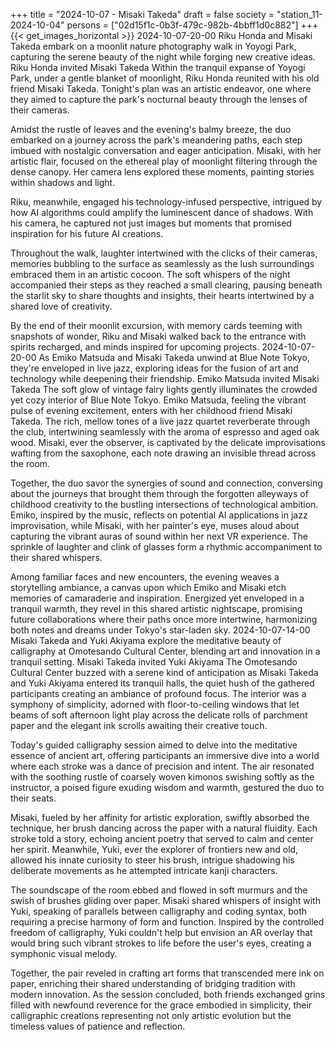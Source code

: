 +++
title = "2024-10-07 - Misaki Takeda"
draft = false
society = "station_11-2024-10-04"
persons = ["02d15f1c-0b3f-479c-982b-4bbff1d0c882"]
+++
{{< get_images_horizontal >}}
2024-10-07-20-00
Riku Honda and Misaki Takeda embark on a moonlit nature photography walk in Yoyogi Park, capturing the serene beauty of the night while forging new creative ideas.
Riku Honda invited Misaki Takeda
Within the tranquil expanse of Yoyogi Park, under a gentle blanket of moonlight, Riku Honda reunited with his old friend Misaki Takeda. Tonight's plan was an artistic endeavor, one where they aimed to capture the park's nocturnal beauty through the lenses of their cameras.

Amidst the rustle of leaves and the evening's balmy breeze, the duo embarked on a journey across the park's meandering paths, each step imbued with nostalgic conversation and eager anticipation. Misaki, with her artistic flair, focused on the ethereal play of moonlight filtering through the dense canopy. Her camera lens explored these moments, painting stories within shadows and light.

Riku, meanwhile, engaged his technology-infused perspective, intrigued by how AI algorithms could amplify the luminescent dance of shadows. With his camera, he captured not just images but moments that promised inspiration for his future AI creations.

Throughout the walk, laughter intertwined with the clicks of their cameras, memories bubbling to the surface as seamlessly as the lush surroundings embraced them in an artistic cocoon. The soft whispers of the night accompanied their steps as they reached a small clearing, pausing beneath the starlit sky to share thoughts and insights, their hearts intertwined by a shared love of creativity.

By the end of their moonlit excursion, with memory cards teeming with snapshots of wonder, Riku and Misaki walked back to the entrance with spirits recharged, and minds inspired for upcoming projects.
2024-10-07-20-00
As Emiko Matsuda and Misaki Takeda unwind at Blue Note Tokyo, they're enveloped in live jazz, exploring ideas for the fusion of art and technology while deepening their friendship.
Emiko Matsuda invited Misaki Takeda
The soft glow of vintage fairy lights gently illuminates the crowded yet cozy interior of Blue Note Tokyo. Emiko Matsuda, feeling the vibrant pulse of evening excitement, enters with her childhood friend Misaki Takeda. The rich, mellow tones of a live jazz quartet reverberate through the club, intertwining seamlessly with the aroma of espresso and aged oak wood. Misaki, ever the observer, is captivated by the delicate improvisations wafting from the saxophone, each note drawing an invisible thread across the room.

Together, the duo savor the synergies of sound and connection, conversing about the journeys that brought them through the forgotten alleyways of childhood creativity to the bustling intersections of technological ambition. Emiko, inspired by the music, reflects on potential AI applications in jazz improvisation, while Misaki, with her painter's eye, muses aloud about capturing the vibrant auras of sound within her next VR experience. The sprinkle of laughter and clink of glasses form a rhythmic accompaniment to their shared whispers.

Among familiar faces and new encounters, the evening weaves a storytelling ambiance, a canvas upon which Emiko and Misaki etch memories of camaraderie and inspiration. Energized yet enveloped in a tranquil warmth, they revel in this shared artistic nightscape, promising future collaborations where their paths once more intertwine, harmonizing both notes and dreams under Tokyo's star-laden sky.
2024-10-07-14-00
Misaki Takeda and Yuki Akiyama explore the meditative beauty of calligraphy at Omotesando Cultural Center, blending art and innovation in a tranquil setting.
Misaki Takeda invited Yuki Akiyama
The Omotesando Cultural Center buzzed with a serene kind of anticipation as Misaki Takeda and Yuki Akiyama entered its tranquil halls, the quiet hush of the gathered participants creating an ambiance of profound focus. The interior was a symphony of simplicity, adorned with floor-to-ceiling windows that let beams of soft afternoon light play across the delicate rolls of parchment paper and the elegant ink scrolls awaiting their creative touch. 

Today's guided calligraphy session aimed to delve into the meditative essence of ancient art, offering participants an immersive dive into a world where each stroke was a dance of precision and intent. The air resonated with the soothing rustle of coarsely woven kimonos swishing softly as the instructor, a poised figure exuding wisdom and warmth, gestured the duo to their seats. 

Misaki, fueled by her affinity for artistic exploration, swiftly absorbed the technique, her brush dancing across the paper with a natural fluidity. Each stroke told a story, echoing ancient poetry that served to calm and center her spirit. Meanwhile, Yuki, ever the explorer of frontiers new and old, allowed his innate curiosity to steer his brush, intrigue shadowing his deliberate movements as he attempted intricate kanji characters. 

The soundscape of the room ebbed and flowed in soft murmurs and the swish of brushes gliding over paper. Misaki shared whispers of insight with Yuki, speaking of parallels between calligraphy and coding syntax, both requiring a precise harmony of form and function. Inspired by the controlled freedom of calligraphy, Yuki couldn't help but envision an AR overlay that would bring such vibrant strokes to life before the user's eyes, creating a symphonic visual melody. 

Together, the pair reveled in crafting art forms that transcended mere ink on paper, enriching their shared understanding of bridging tradition with modern innovation. As the session concluded, both friends exchanged grins filled with newfound reverence for the grace embodied in simplicity, their calligraphic creations representing not only artistic evolution but the timeless values of patience and reflection.
